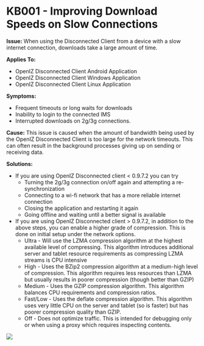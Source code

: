 # KB001 - Improving Download Speeds on Slow Connections

**Issue:** When using the Disconnected Client from a device with a slow internet connection, downloads take a large amount of time.

**Applies To:** 

* OpenIZ Disconnected Client Android Application
* OpenIZ Disconnected Client Windows Application
* OpenIZ Disconnected Client Linux Application

**Symptoms:**

* Frequent timeouts or long waits for downloads
* Inability to login to the connected IMS
* Interrupted downloads on 2g/3g connections.

**Cause:** This issue is caused when the amount of bandwidth being used by the OpenIZ Disconnected Client is too large for the network timeouts. This can often result in the background processes giving up on sending or receiving data.

**Solutions:**

* If you are using OpenIZ Disconnected client &lt; 0.9.7.2 you can try
  * Turning the 2g/3g connection on/off again and attempting a re-synchronization
  * Connecting to a wi-fi network that has a more reliable internet connection 
  * Closing the application and restarting it again
  * Going offline and waiting until a better signal is available
* If you are using OpenIZ Disconnected client &gt; 0.9.7.2, in addition to the above steps, you can enable a higher grade of compression. This is done on initial setup under the network options.
  * Ultra - Will use the LZMA compression algorithm at the highest available level of compressing. This algorithm introduces additional server and tablet resource requirements as compressing LZMA streams is CPU intensive
  * High - Uses the BZip2 compression algorithm at a medium-high level of compression. This algorithm requires less resources than LZMA but usually results in poorer compression \(though better than GZIP\)
  * Medium - Uses the GZIP compression algorithm. This algorithm balances CPU requirements and compression ratios.
  * Fast/Low - Uses the deflate compression algorithm. This algorithm uses very little CPU on the server and tablet \(so is faster\) but has poorer compression quality than GZIP.
  * Off - Does not optimize traffic. This is intended for debugging only or when using a proxy which requires inspecting contents.

![](../.gitbook/assets/kb001-settings.png)

